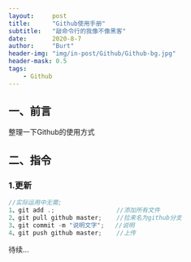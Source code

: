 ```yaml
---
layout:     post
title:      "Github使用手册"
subtitle:   "敲命令行的我像不像黑客"
date:       2020-8-7
author:     "Burt"
header-img: "img/in-post/Github/Github-bg.jpg"
header-mask: 0.5
tags:
    - Github
---
```






## 一、前言

整理一下Github的使用方式





## 二、指令

### 1.更新

~~~c
//实际运用中无需;
1、git add .;				 //添加所有文件
2、git pull github master;	 //拉来名为github分支
3、git commit -m "说明文字";	  //说明
4、git push github master;    //上传
~~~







待续...